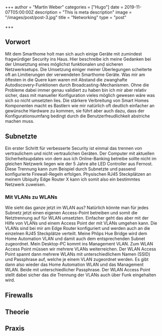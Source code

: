+++
author = "Martin Weber"
categories = ["Hugo"]
date = 2019-11-07T05:00:00Z
description = "This is meta description"
image = "/images/post/post-3.jpg"
title = "Networking"
type = "post"

+++
## Vorwort

Mit dem Smarthome holt man sich auch einige Geräte mit zumindest fragwürdiger Security ins Haus. Hier beschreibe ich meine Gedanken bei der Umsetztung eines möglichst funktionalen und sicheren Netzwerksetups. Die Umsetzung einiger meiner Überlegungen scheiterte oft an Limitierungen der verwendeten Smarthome Geräte. Was mir am öftesten in die Quere kam waren mit Abstand die zwanghafte Autodiscovery-Funktionen durch Broadcasting-Mechanismen. Ohne die Probleme dabei immer genau validiert zu haben bin ich mir aber relativ sicher, dass mit manueller Konfiguration vieles möglich gewesen wäre was sich so nicht umsetzten lies. Die stärkere Verbreitung von Smart Homes Komponenten macht es Bastlern wie mir natürlich oft deutlich einfacher an gewünsche Hardware zu kommen, sie führt aber auch dazu, dass der Konfigurationsumfang bedingt durch die Benutzerfreudlichkeit abstriche machen muss. 

## Subnetzte

Ein erster Schritt für verbesserte Security ist einmal das trennen von vertraulichem und nicht vertraulichen Geräten. Der Computer mit aktuellen Sicherheitsupdates von dem aus ich Online-Banking betreibe sollte nicht im gleichen Netzwerk liegen wie der 5 Jahre alte LED Controller aus Fernost. Diese Trennung kann zum Beispiel durch Subnetzte und passend konfigurierte Firewall-Regeln erfolgen. Physischen RJ45 Steckplätzen an meinem Ubiquity Edge Router X kann ich somit also ein bestimmtes Netzwerk zuweisen. 

### Mit VLANs zu WLANs

Wie sieht das ganze jetzt im WLAN aus? Natürlich könnte man für jedes Subnetz jetzt einen eigenen Access-Point betreiben und somit die Netztrennung auf für WLAN umsetzten. Einfacher geht das aber mit der Hilfe von VLANs und einem Access Point der mit VLANs umgehen kann. Die VLANs sind bei mir am Edge Router konfiguriert und werden auch an die einzelnen RJ45 Steckplätze verteilt. Meine Phlips Hue Bridge wird dem Home Automation VLAN und damit auch dem entsprechenden Subnet zugeordnet. Mein Desktop-PC kommt ins Management VLAN. Zum WLAN Access Point müssen wir mehrere VLANs weiterreichen. Der WLAN Access Point spannt dann mehrere WLANs mit unterschiedlichem Namen (SSID) und Passphrase auf, welche je einem VLAN zugeordnet werden. Es gibt dann also wieder das Home Automation WLAN und das Management WLAN. Beide mit unterschiedlicher Passphrase. Der WLAN Access Point stellt dabei sicher das die Trennung der VLANs auch über Funk eingehalten wird.

## Firewalls

## Theorie

## Praxis